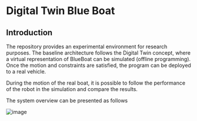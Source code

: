 # Digital Twin Blue Boat

## Introduction

The repository provides an experimental environment for research purposes. The baseline architecture follows the Digital Twin concept, where a virtual representation of BlueBoat can be simulated (offline programming). Once the motion and constraints are satisfied, the program can be deployed to a real vehicle.

During the motion of the real boat, it is possible to follow the performance of the robot in the simulation and compare the results.

The system overview can be presented as follows

![image](https://github.com/markusbuchholz/digital_twin_blueboat/assets/30973337/39faefbb-d269-401e-9931-2d436532982f)




